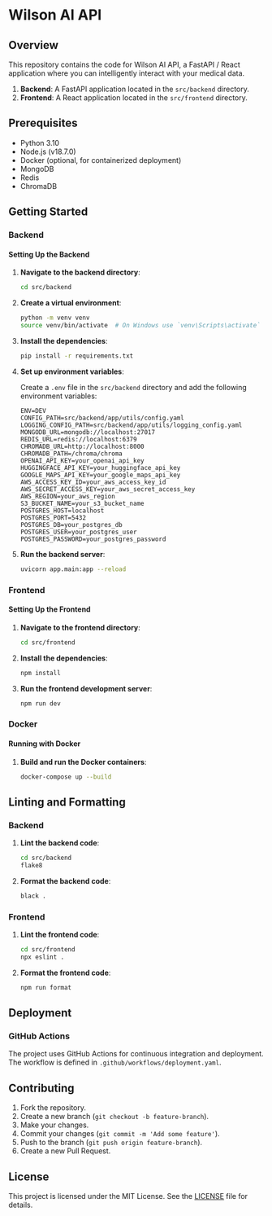 # Wilson AI API

## Overview

This repository contains the code for Wilson AI API, a FastAPI / React application where you can intelligently interact with your medical data. 

1. **Backend**: A FastAPI application located in the `src/backend` directory.
2. **Frontend**: A React application located in the `src/frontend` directory.

## Prerequisites

- Python 3.10
- Node.js (v18.7.0)
- Docker (optional, for containerized deployment)
- MongoDB
- Redis
- ChromaDB

## Getting Started

### Backend

#### Setting Up the Backend

1. **Navigate to the backend directory**:

    ```sh
    cd src/backend
    ```

2. **Create a virtual environment**:

    ```sh
    python -m venv venv
    source venv/bin/activate  # On Windows use `venv\Scripts\activate`
    ```

3. **Install the dependencies**:

    ```sh
    pip install -r requirements.txt
    ```

4. **Set up environment variables**:

    Create a `.env` file in the `src/backend` directory and add the following environment variables:

    ```env
    ENV=DEV
    CONFIG_PATH=src/backend/app/utils/config.yaml
    LOGGING_CONFIG_PATH=src/backend/app/utils/logging_config.yaml
    MONGODB_URL=mongodb://localhost:27017
    REDIS_URL=redis://localhost:6379
    CHROMADB_URL=http://localhost:8000
    CHROMADB_PATH=/chroma/chroma
    OPENAI_API_KEY=your_openai_api_key
    HUGGINGFACE_API_KEY=your_huggingface_api_key
    GOOGLE_MAPS_API_KEY=your_google_maps_api_key
    AWS_ACCESS_KEY_ID=your_aws_access_key_id
    AWS_SECRET_ACCESS_KEY=your_aws_secret_access_key
    AWS_REGION=your_aws_region
    S3_BUCKET_NAME=your_s3_bucket_name
    POSTGRES_HOST=localhost
    POSTGRES_PORT=5432
    POSTGRES_DB=your_postgres_db
    POSTGRES_USER=your_postgres_user
    POSTGRES_PASSWORD=your_postgres_password
    ```

5. **Run the backend server**:

    ```sh
    uvicorn app.main:app --reload
    ```

### Frontend

#### Setting Up the Frontend

1. **Navigate to the frontend directory**:

    ```sh
    cd src/frontend
    ```

2. **Install the dependencies**:

    ```sh
    npm install
    ```

3. **Run the frontend development server**:

    ```sh
    npm run dev
    ```

### Docker

#### Running with Docker

1. **Build and run the Docker containers**:

    ```sh
    docker-compose up --build
    ```

## Linting and Formatting

### Backend

1. **Lint the backend code**:

    ```sh
    cd src/backend
    flake8
    ```

2. **Format the backend code**:

    ```sh
    black .
    ```

### Frontend

1. **Lint the frontend code**:

    ```sh
    cd src/frontend
    npx eslint .
    ```

2. **Format the frontend code**:

    ```sh
    npm run format
    ```

## Deployment

### GitHub Actions

The project uses GitHub Actions for continuous integration and deployment. The workflow is defined in `.github/workflows/deployment.yaml`.

## Contributing

1. Fork the repository.
2. Create a new branch (`git checkout -b feature-branch`).
3. Make your changes.
4. Commit your changes (`git commit -m 'Add some feature'`).
5. Push to the branch (`git push origin feature-branch`).
6. Create a new Pull Request.

## License

This project is licensed under the MIT License. See the [LICENSE](LICENSE) file for details.